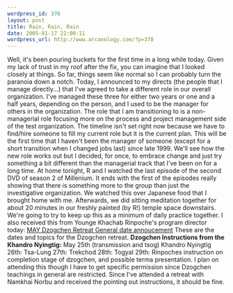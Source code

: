 ```yaml
--- 
wordpress_id: 370
layout: post
title: Rain, Rain, Rain
date: 2005-01-17 22:00:11
wordpress_url: http://www.arcanology.com/?p=370
---
```

Well, it's been pouring buckets for the first time in a long while today. Given my lack of trust in my roof after the fix, you can imagine that I looked closely at things. So far, things seem like normal so I can probably turn the paranoia down a notch. Today, I announced to my directs (the people that I manage directly...) that I've agreed to take a different role in our overall organization. I've managed these three for either two years or one and a half years, depending on the person, and I used to be the manager for others in the organization. The role that I am transitioning to is a non-managerial role focusing more on the process and project management side of the test organization. The timeline isn't set right now because we have to find/hire someone to fill my current role but it is the current plan. This will be the first time that I haven't been the manager of someone (except for a short transition when I changed jobs last) since late 1999. We'll see how the new role works out but I decided, for once, to embrace change and just try something a bit different than the managerial track that I've been on for a long time. At home tonight, R and I watched the last episode of the second DVD of season 2 of Millenium. It ends with the first of the episodes really showing that there is something more to the group than just the investigative organization. We watched this over Japanese food that I brought home with me. Afterwards, we did sitting meditation together for about 20 minutes in our freshly painted (by R!) temple space downstairs. We're going to try to keep up this as a minimum of daily practice together. I also received this from Younge Khachab Rinpoche's program director today: <u>MAY Dzogchen Retreat General date annoucement</u> These are the dates and topics for the Dzogchen retreat. <b>Dzogchen Instructions from the Khandro Nyingtig:</b> May 25th (transmission and tsog) Khandro Nyingtig 26th: Tsa-Lung 27th: Trekchod 28th: Togyal 29th: Rinpoches instruction on completion stage of dzogchen, and possible terma presentation. I plan on attending this though I have to get specific permission since Dzogchen teachings in general are restricted. Since I've attended a retreat with Namkhai Norbu and received the pointing out instructions, it should be fine.